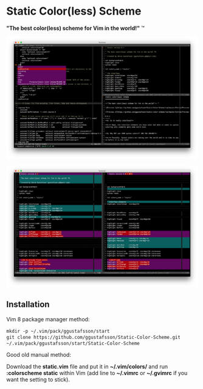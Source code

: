 Static Color(less) Scheme
=========================

**"The best color(less) scheme for Vim in the world!"** ™

![Preview 1](https://github.com/ggustafsson/Static-Color-Scheme/raw/master/Extras/Preview1.png)

![Preview 2](https://github.com/ggustafsson/Static-Color-Scheme/raw/master/Extras/Preview2.png)

Installation
------------
Vim 8 package manager method:

    mkdir -p ~/.vim/pack/ggustafsson/start
    git clone https://github.com/ggustafsson/Static-Color-Scheme.git ~/.vim/pack/ggustafsson/start/Static-Color-Scheme

Good old manual method:

Download the **static.vim** file and put it in **~/.vim/colors/** and run
**:colorscheme static** within Vim (add line to **~/.vimrc** or **~/.gvimrc** if
you want the setting to stick).
